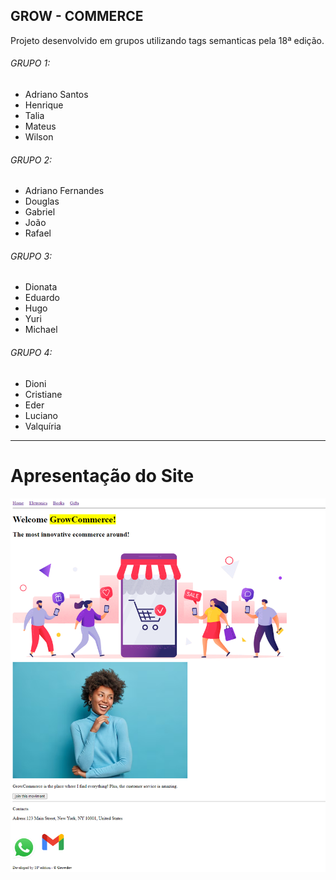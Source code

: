 ## GROW - COMMERCE

Projeto desenvolvido em grupos utilizando tags semanticas pela 18ª edição.

<h6>GRUPO 1: </h6>

<ul>
    <li>Adriano Santos</li>
    <li>Henrique</li>
    <li>Talia</li>
    <li>Mateus</li>
    <li>Wilson</li>
</ul>

<h6>GRUPO 2: </h6>

<ul>
    <li>Adriano Fernandes</li>
    <li>Douglas</li>
    <li>Gabriel</li>
    <li>João</li>
    <li>Rafael</li>
</ul>

<h6>GRUPO 3: </h6>

<ul>
    <li>Dionata</li>
    <li>Eduardo</li>
    <li>Hugo</li>
    <li>Yuri</li>
    <li>Michael</li>
</ul>

<h6>GRUPO 4: </h6>

<ul>
    <li>Dioni</li>
    <li>Cristiane</li>
    <li>Eder</li>
    <li>Luciano</li>
    <li>Valquíria</li>
</ul>

<hr>

# Apresentação do Site

<img src="./assets/readme.png" alt="Imagem Readme Apresentação Site">
